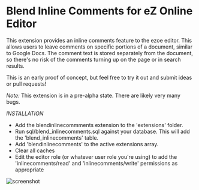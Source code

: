 Blend Inline Comments for eZ Online Editor
==========================================

This extension provides an inline comments feature to the ezoe editor.
This allows users to leave comments on specific portions of a document, similar to
Google Docs. The comment text is stored separately from the document, so there's
no risk of the comments turning up on the page or in search results.

This is an early proof of concept, but feel free to try it out and submit ideas or pull requests!

*Note:* This extension is in a pre-alpha state. There are likely very many bugs.

*INSTALLATION*

* Add the blendinlinecommments extension to the 'extensions' folder.
* Run sql/blend_inlinecomments.sql against your database. This will add the 'blend_inlinecomments' table.
* Add 'blendinlinecomments' to the active extensions array.
* Clear all caches
* Edit the editor role (or whatever user role you're using) to add the 'inlinecomments/read' and 'inlinecomments/write' permissions as appropriate

![screenshot](https://raw.github.com/blendinteractive/blendinlinecomments/master/doc/Screenshot.jpg)